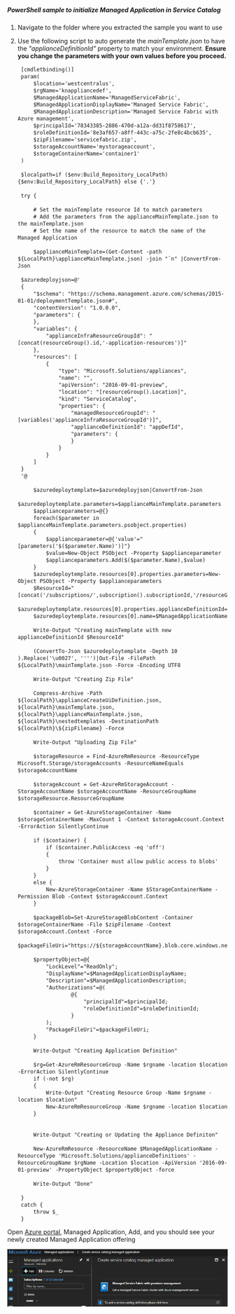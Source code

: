 
##### PowerShell sample to initialize Managed Application in Service Catalog

1. Navigate to the folder where you extracted the sample you want to use
2. Use the following script to auto generate the *mainTemplate.json* to have the *"applianceDefinitionId"* property to match your environment. 
**Ensure you change the parameters with your own values before you proceed.**

		[cmdletbinding()]
		param(
		    $location='westcentralus',
		    $rgName='knappliancedef',
		    $ManagedApplicationName='ManagedServiceFabric',
		    $ManagedApplicationDisplayName='Managed Service Fabric',
		    $ManagedApplicationDescription='Managed Service Fabric with Azure management',
		    $principalId='78343385-2886-470d-a12a-dd31f8758617',
		    $roleDefinitionId='8e3af657-a8ff-443c-a75c-2fe8c4bcb635',
		    $zipFilename='servicefabric.zip',
		    $storageAccountName='mystorageaccount',
		    $storageContainerName='container1'
		)
		
		$localpath=if ($env:Build_Repository_LocalPath) {$env:Build_Repository_LocalPath} else {'.'}
		
		try {
		
		    # Set the mainTemplate resource Id to match parameters
		    # Add the parameters from the applianceMainTemplate.json to the mainTemplate.json
		    # Set the name of the resource to match the name of the Managed Application
		
		    $applianceMainTemplate=(Get-Content -path ${LocalPath}\applianceMainTemplate.json) -join "`n" |ConvertFrom-Json 
		
		$azuredeployjson=@'
		{
		    "$schema": "https://schema.management.azure.com/schemas/2015-01-01/deploymentTemplate.json#",
		    "contentVersion": "1.0.0.0",
		    "parameters": {
		    },
		    "variables": {
		        "applianceInfraResourceGroupId": "[concat(resourceGroup().id,'-application-resources')]"
		    },
		    "resources": [
		        {
		            "type": "Microsoft.Solutions/appliances",
		            "name": "",
		            "apiVersion": "2016-09-01-preview",
		            "location": "[resourceGroup().Location]",
		            "kind": "ServiceCatalog",
		            "properties": {
		                "managedResourceGroupId": "[variables('applianceInfraResourceGroupId')]",
		                "applianceDefinitionId": "appDefId",
		                "parameters": {
		                }
		            }
		        }
		    ]
		}
		'@
		
		    $azuredeploytemplate=$azuredeployjson|ConvertFrom-Json
		    $azuredeploytemplate.parameters=$applianceMainTemplate.parameters
		    $applianceparameters=@{}
		    foreach($parameter in $applianceMainTemplate.parameters.psobject.properties)
		    {
		        $applianceparameter=@{'value'="[parameters('$($parameter.Name)')]"}
		        $value=New-Object PSObject -Property $applianceparameter
		        $applianceparameters.Add($($parameter.Name),$value)
		    }
		    $azuredeploytemplate.resources[0].properties.parameters=New-Object PSObject -Property $applianceparameters
		    $ResourceId="[concat('/subscriptions/',subscription().subscriptionId,'/resourceGroups/${rgName}/providers/Microsoft.Solutions/applianceDefinitions/${ManagedApplicationName}')]"
		    $azuredeploytemplate.resources[0].properties.applianceDefinitionId=$ResourceId
		    $azuredeploytemplate.resources[0].name=$ManagedApplicationName
		    
		    Write-Output "Creating mainTemplate with new applianceDefinitionId $ResourceId"
		
		    (ConvertTo-Json $azuredeploytemplate -Depth 10 ).Replace('\u0027', '''')|Out-File -FilePath ${LocalPath}\mainTemplate.json -Force -Encoding UTF8
		
		    Write-Output "Creating Zip File"
		
		    Compress-Archive -Path ${localPath}\applianceCreateUiDefinition.json, ${localPath}\mainTemplate.json, ${localPath}\applianceMainTemplate.json, ${localPath}\nestedtemplates -DestinationPath ${localPath}\${zipFilename} -Force
		    
		    Write-Output "Uploading Zip File"
		
		    $storageResource = Find-AzureRmResource -ResourceType Microsoft.Storage/storageAccounts -ResourceNameEquals $storageAccountName
		
		    $storageAccount = Get-AzureRmStorageAccount -StorageAccountName $storageAccountName -ResourceGroupName $storageResource.ResourceGroupName
		
		    $container = Get-AzureStorageContainer -Name $storageContainerName -MaxCount 1 -Context $storageAccount.Context -ErrorAction SilentlyContinue
		
		    if ($container) {
		        if ($container.PublicAccess -eq 'off')
		        {
		            throw 'Container must allow public access to blobs'
		        }
		    }
		    else {
		        New-AzureStorageContainer -Name $StorageContainerName -Permission Blob -Context $storageAccount.Context
		    }
		 
		    $packageBlob=Set-AzureStorageBlobContent -Container $storageContainerName -File $zipFilename -Context $storageAccount.Context -Force
		    $packageFileUri="https://${storageAccountName}.blob.core.windows.net/${storageContainerName}/${zipFilename}"
		
		    $propertyObject=@{
		        "LockLevel"="ReadOnly";
		        "DisplayName"=$ManagedApplicationDisplayName;
		        "Description"=$ManagedApplicationDescription;
		        "Authorizations"=@(	
		                @{
		                    "principalId"=$principalId;
		                    "roleDefinitionId"=$roleDefinitionId;
		                }
		        );
		        "PackageFileUri"=$packageFileUri;
		    }
		
		    Write-Output "Creating Application Definition"
		
		    $rg=Get-AzureRmResourceGroup -Name $rgname -location $location -ErrorAction SilentlyContinue
		    if (-not $rg)
		    {
		        Write-Output "Creating Resource Group -Name $rgname -location $location"
		        New-AzureRmResourceGroup -Name $rgname -location $location
		    }
		
		
		    Write-Output "Creating or Updating the Appliance Definiton"
		    
		    New-AzureRmResource -ResourceName $ManagedApplicationName -ResourceType 'Microsoft.Solutions/applianceDefinitions' -ResourceGroupName $rgName -Location $location -ApiVersion '2016-09-01-preview' -PropertyObject $propertyObject -force
		
		    Write-Output "Done"
		
		}
		catch {
		    throw $_
		}
		     
Open [Azure portal](https://portal.azure.com), Managed Application, Add, and you should see your newly created Managed Application offering

![media](./images/managedapps.png)
